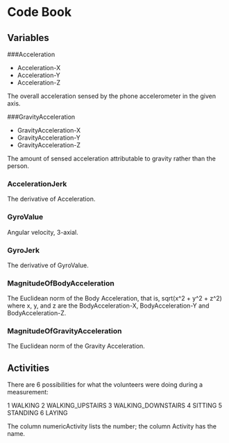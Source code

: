 # Code Book

## Variables

###Acceleration
* Acceleration-X
* Acceleration-Y
* Acceleration-Z

The overall acceleration sensed by the phone accelerometer in the given axis.

###GravityAcceleration
* GravityAcceleration-X
* GravityAcceleration-Y
* GravityAcceleration-Z

The amount of sensed acceleration attributable to gravity rather than the person.

### AccelerationJerk 

The derivative of Acceleration.

### GyroValue 

Angular velocity, 3-axial.

### GyroJerk  

The derivative of GyroValue.

### MagnitudeOfBodyAcceleration 

The Euclidean norm of the Body Acceleration, that is,  sqrt(x^2 + y^2 + z^2) where x, y, and z are the BodyAcceleration-X, BodyAcceleration-Y and BodyAcceleration-Z.

### MagnitudeOfGravityAcceleration

The Euclidean norm of the Gravity Acceleration.








## Activities

There are 6 possibilities for what the volunteers were doing during a measurement:

1 WALKING
2 WALKING_UPSTAIRS
3 WALKING_DOWNSTAIRS
4 SITTING
5 STANDING
6 LAYING

The column numericActivity lists the number; the column Activity has the name.